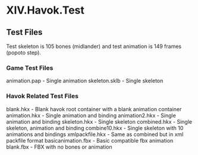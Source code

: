 ﻿# XIV.Havok.Test

## Test Files

Test skeleton is 105 bones (midlander) and test animation is 149 frames (popoto step).

### Game Test Files
animation.pap - Single animation
skeleton.sklb - Single skeleton

### Havok Related Test Files
blank.hkx - Blank havok root container with a blank animation container
animation.hkx - Single animation and binding
animation2.hkx - Single animation and binding
skeleton.hkx - Single skeleton
combined.hkx - Single skeleton, animation and binding
combine10.hkx - Single skeleton with 10 animations and bindings
xmlpackfile.hkx - Same as combined but in xml packfile format
basicanimation.fbx - Basic compatible fbx animation
blank.fbx - FBX with no bones or animation